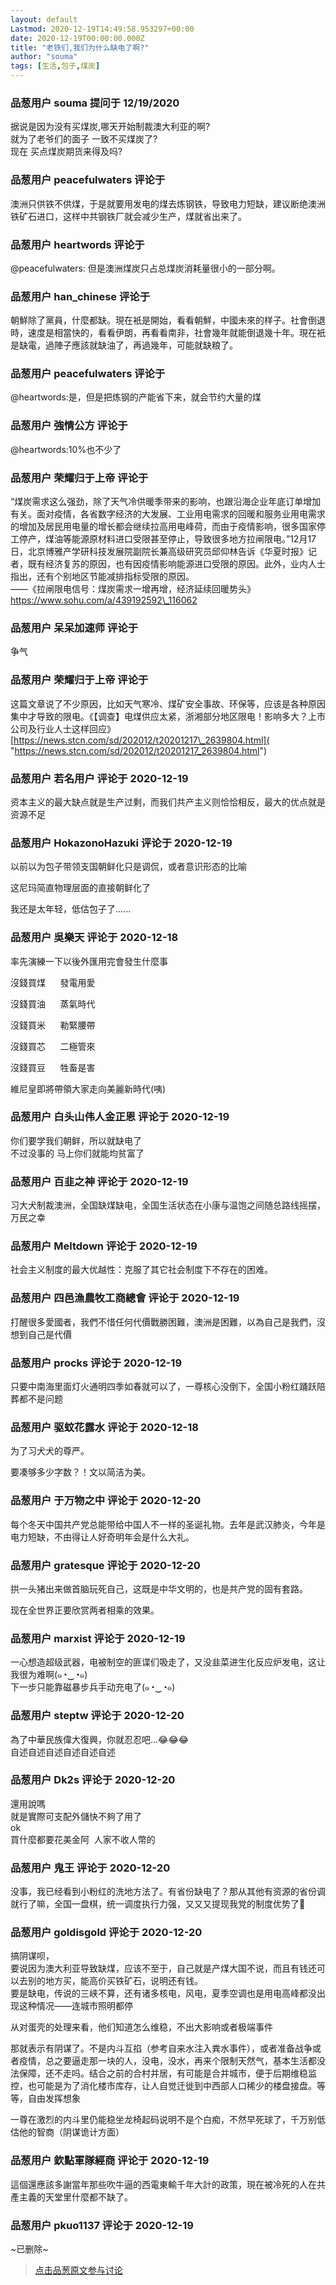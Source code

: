 ```yaml
---
layout: default
Lastmod: 2020-12-19T14:49:58.953297+00:00
date: 2020-12-19T00:00:00.000Z
title: "老铁们,我们为什么缺电了啊?"
author: "souma"
tags: [生活,包子,煤炭]
---
```



### 品葱用户 **souma** 提问于 12/19/2020
    
据说是因为没有买煤炭,哪天开始制裁澳大利亚的啊?  
就为了老爷们的面子 一致不买煤炭了?  
现在 买点煤炭期货来得及吗?
    
                

### 品葱用户 **peacefulwaters** 评论于 
        
澳洲只供铁不供煤，于是就要用发电的煤去炼钢铁，导致电力短缺，建议断绝澳洲铁矿石进口，这样中共钢铁厂就会减少生产，煤就省出来了。
        
                

### 品葱用户 **heartwords** 评论于 
        
@peacefulwaters: 但是澳洲煤炭只占总煤炭消耗量很小的一部分啊。
        
                

### 品葱用户 **han_chinese** 评论于 
        
朝鮮除了黨員，什麼都缺。現在衹是開始，看看朝鮮，中國未來的样子。社會倒退時，速度是相當快的，看看伊朗，再看看南非，社會幾年就能倒退幾十年。現在衹是缺電，過陣子應該就缺油了，再過幾年，可能就缺粮了。
        
                

### 品葱用户 **peacefulwaters** 评论于 
        
@heartwords:是，但是把炼钢的产能省下来，就会节约大量的煤
        
                

### 品葱用户 **強情公方** 评论于 
        
@heartwords:10%也不少了
        
                

### 品葱用户 **荣耀归于上帝** 评论于 
        
“煤炭需求这么强劲，除了天气冷供暖季带来的影响，也跟沿海企业年底订单增加有关。面对疫情，各省数字经济的大发展、工业用电需求的回暖和服务业用电需求的增加及居民用电量的增长都会继续拉高用电峰荷，而由于疫情影响，很多国家停工停产，煤油等能源原材料进口受限甚至停止，导致很多地方拉闸限电。”12月17日，北京博雅产学研科技发展院副院长兼高级研究员邱仰林告诉《华夏时报》记者，既有经济复苏的原因，也有因疫情影响能源进口受限的原因。此外，业内人士指出，还有个别地区节能减排指标受限的原因。  
——《拉闸限电信号：煤炭需求一增再增，经济延续回暖势头》https://www.sohu.com/a/439192592\_116062
        
                

### 品葱用户 **呆呆加速师** 评论于 
        
争气
        
                

### 品葱用户 **荣耀归于上帝** 评论于 
        
这篇文章说了不少原因，比如天气寒冷、煤矿安全事故、环保等，应该是各种原因集中才导致的限电。《【调查】电煤供应太紧，浙湘部分地区限电！影响多大？上市公司及行业人士这样回应》[https://news.stcn.com/sd/202012/t20201217\_2639804.html]( "https://news.stcn.com/sd/202012/t20201217_2639804.html")
        
                

### 品葱用户 **若名用户** 评论于 2020-12-19
        
资本主义的最大缺点就是生产过剩，而我们共产主义则恰恰相反，最大的优点就是资源不足
        
                

### 品葱用户 **HokazonoHazuki** 评论于 2020-12-19
        
以前以为包子带领支国朝鲜化只是调侃，或者意识形态的比喻  
  
这尼玛简直物理层面的直接朝鲜化了  
  
我还是太年轻，低估包子了......
        
                

### 品葱用户 **吳樂天** 评论于 2020-12-18
        
率先演練一下以後外匯用完會發生什麼事  
  
沒錢買煤      發電用愛  
  
沒錢買油      蒸氣時代  
  
沒錢買米      勒緊腰帶  
  
沒錢買芯      二極管來  
  
沒錢買豆      牲畜是害  
  
維尼皇即將帶領大家走向美麗新時代(咦)
        
                

### 品葱用户 **白头山伟人金正恩** 评论于 2020-12-19
        
你们要学我们朝鲜，所以就缺电了  
不过没事的 马上你们就能均贫富了
        
                

### 品葱用户 **百韭之神** 评论于 2020-12-19
        
习大犬制裁澳洲，全国缺煤缺电，全国生活状态在小康与温饱之间随总路线摇摆，万民之幸
        
                

### 品葱用户 **Meltdown** 评论于 2020-12-19
        
社会主义制度的最大优越性：克服了其它社会制度下不存在的困难。
        
                

### 品葱用户 **四邑漁農牧工商總會** 评论于 2020-12-19
        
打醒很多愛國者，我們不惜任何代價戰勝困難，澳洲是困難，以為自己是我們，沒想到自己是代價
        
                

### 品葱用户 **procks** 评论于 2020-12-19
        
只要中南海里面灯火通明四季如春就可以了，一尊核心没倒下，全国小粉红踊跃陪葬都不是问题
        
                

### 品葱用户 **驱蚊花露水** 评论于 2020-12-18
        
为了习犬犬的尊严。  
  
要凑够多少字数？！文以简洁为美。
        
                

### 品葱用户 **于万物之中** 评论于 2020-12-20
        
每个冬天中国共产党总能带给中国人不一样的圣诞礼物。去年是武汉肺炎，今年是电力短缺，不由得让人好奇明年会是什么大礼。
        
                

### 品葱用户 **gratesque** 评论于 2020-12-20
        
拱一头猪出来做首脑玩死自己，这既是中华文明的，也是共产党的固有套路。  
  
现在全世界正要欣赏两者相乘的效果。
        
                

### 品葱用户 **marxist** 评论于 2020-12-19
        
一心想造超级武器，电被制空的匪谍们吸走了，又没韭菜进生化反应炉发电，这让我很为难啊(๑◔‿◔๑)  
下一步只能靠磁暴步兵手动充电了(๑◔‿◔๑)
        
                

### 品葱用户 **steptw** 评论于 2020-12-20
        
為了中華民族偉大復興，你就忍忍吧...😂😂😂  
自述自述自述自述自述自述
        
                

### 品葱用户 **Dk2s** 评论于 2020-12-20
        
還用說嗎  
就是實際可支配外儲快不夠了用了  
ok  
買什麼都要花美金阿  人家不收人幣的
        
                

### 品葱用户 **鬼王** 评论于 2020-12-20
        
没事，我已经看到小粉红的洗地方法了。有省份缺电了？那从其他有资源的省份调就行了嘛，全国一盘棋，统一调度执行力强，又又又提现我党的制度优势了🐶
        
                

### 品葱用户 **goldisgold** 评论于 2020-12-20
        
搞阴谋呗，  
要说因为澳大利亚导致缺煤，应该不至于，自己就是产煤大国不说，而且有钱还可以去别的地方买，能高价买铁矿石，说明还有钱。  
要是缺电，传说的三峡不算，还有诸多核电，风电，夏季空调也是用电高峰都没出现这种情况——连城市照明都停  
  
从对蛋壳的处理来看，他们知道怎么维稳，不出大影响或者极端事件  
  
那就表示有阴谋了。不是内斗互掐（参考自来水注入粪水事件），或者准备战争或者疫情，总之要逼走那一块的人，没电，没水，再来个限制天然气，基本生活都没法保障，还不走吗。结合之前的合村并居，有可能是合并城市，便于后期维稳监控，也可能是为了消化楼市库存，让人自觉迁徙到中西部人口稀少的楼盘接盘。等等，自由发挥想象  
  
一尊在激烈的内斗里仍能稳坐龙椅起码说明不是个白痴，不然早死球了，千万别低估他的智商（阴谋诡计方面）
        
                

### 品葱用户 **欽點軍隊經商** 评论于 2020-12-19
        
這個還應該多謝當年那些吹牛逼的西電東輸千年大計的政策，現在被冷死的人在共產主義的天堂里什麼都不缺了。
        
                

### 品葱用户 **pkuo1137** 评论于 2020-12-19
        
~已删除~
        
                





> [点击品葱原文参与讨论](https://pincong.rocks/question/34734)

